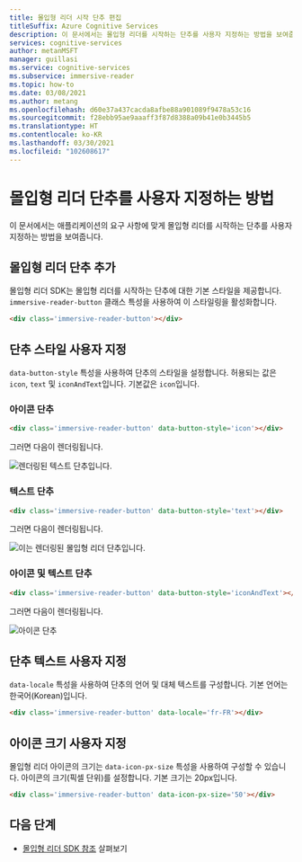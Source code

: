 ```yaml
---
title: 몰입형 리더 시작 단추 편집
titleSuffix: Azure Cognitive Services
description: 이 문서에서는 몰입형 리더를 시작하는 단추를 사용자 지정하는 방법을 보여줍니다.
services: cognitive-services
author: metanMSFT
manager: guillasi
ms.service: cognitive-services
ms.subservice: immersive-reader
ms.topic: how-to
ms.date: 03/08/2021
ms.author: metang
ms.openlocfilehash: d60e37a437cacda8afbe88a901089f9478a53c16
ms.sourcegitcommit: f28ebb95ae9aaaff3f87d8388a09b41e0b3445b5
ms.translationtype: HT
ms.contentlocale: ko-KR
ms.lasthandoff: 03/30/2021
ms.locfileid: "102608617"
---
```

# <a name="how-to-customize-the-immersive-reader-button"></a>몰입형 리더 단추를 사용자 지정하는 방법

이 문서에서는 애플리케이션의 요구 사항에 맞게 몰입형 리더를 시작하는 단추를 사용자 지정하는 방법을 보여줍니다.

## <a name="add-the-immersive-reader-button"></a>몰입형 리더 단추 추가

몰입형 리더 SDK는 몰입형 리더를 시작하는 단추에 대한 기본 스타일을 제공합니다. `immersive-reader-button` 클래스 특성을 사용하여 이 스타일링을 활성화합니다.

```html
<div class='immersive-reader-button'></div>
```

## <a name="customize-the-button-style"></a>단추 스타일 사용자 지정

`data-button-style` 특성을 사용하여 단추의 스타일을 설정합니다. 허용되는 값은 `icon`, `text` 및 `iconAndText`입니다. 기본값은 `icon`입니다.

### <a name="icon-button"></a>아이콘 단추

```html
<div class='immersive-reader-button' data-button-style='icon'></div>
```

그러면 다음이 렌더링됩니다.

![렌더링된 텍스트 단추입니다.](./media/button-icon.png)

### <a name="text-button"></a>텍스트 단추

```html
<div class='immersive-reader-button' data-button-style='text'></div>
```

그러면 다음이 렌더링됩니다.

![이는 렌더링된 몰입형 리더 단추입니다.](./media/button-text.png)

### <a name="icon-and-text-button"></a>아이콘 및 텍스트 단추

```html
<div class='immersive-reader-button' data-button-style='iconAndText'></div>
```

그러면 다음이 렌더링됩니다.

![아이콘 단추](./media/button-icon-and-text.png)

## <a name="customize-the-button-text"></a>단추 텍스트 사용자 지정

`data-locale` 특성을 사용하여 단추의 언어 및 대체 텍스트를 구성합니다. 기본 언어는 한국어(Korean)입니다.

```html
<div class='immersive-reader-button' data-locale='fr-FR'></div>
```

## <a name="customize-the-size-of-the-icon"></a>아이콘 크기 사용자 지정

몰입형 리더 아이콘의 크기는 `data-icon-px-size` 특성을 사용하여 구성할 수 있습니다. 아이콘의 크기(픽셀 단위)를 설정합니다. 기본 크기는 20px입니다.

```html
<div class='immersive-reader-button' data-icon-px-size='50'></div>
```

## <a name="next-steps"></a>다음 단계

* [몰입형 리더 SDK 참조](./reference.md) 살펴보기